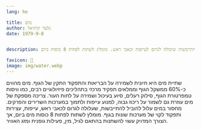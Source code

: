 ```yaml
---
lang: he 

title: מים
author: גלעד קותיאל
date: 1979-9-8


description: שתיית מים חיונית לבריאות הגוף, תומכת בתהליכים כמו וויסות טמפרטורה וסילוק רעלים, ומונעת התייבשות שיכולה לגרום לעייפות וכאבי ראש. מומלץ לשתות לפחות 8 כוסות ביום.

favicon: 🌊
image: img/water.webp
---
```


שתיית מים היא חיונית לשמירה על הבריאות והתפקוד התקין של הגוף. מים מהווים כ-60% ממשקל הגוף וממלאים תפקיד מרכזי בתהליכים פיזיולוגיים רבים, כמו וויסות טמפרטורת הגוף, סילוק רעלים, סיוע בעיכול ושמירה על לחות העור. צריכה מספקת של מים עוזרת גם לשמור על ריכוז גבוה, למנוע עייפות ולתמוך במערכות השרירים והפרקים. מחסור במים עלול להוביל להתייבשות, שעלולה לגרום לכאבי ראש, עייפות, עצירות ותפקוד לקוי של מערכות שונות בגוף. מומלץ לשתות לפחות 8 כוסות מים ביום, אך הצורך המדויק עשוי להשתנות בהתאם לגיל, מין, פעילות גופנית ומזג האוויר.
